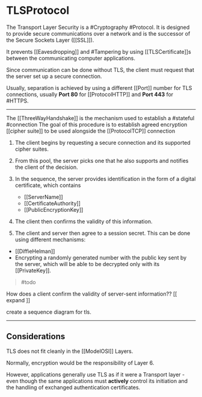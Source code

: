 # TLSProtocol

The Transport Layer Security is a #Cryptography #Protocol. It is designed to provide secure communications over a network and is the successor of the Secure Sockets Layer ([[SSL]]).

It prevents [[Eavesdropping]] and #Tampering by using [[TLSCertificate]]s between the communicating computer applications.

Since communication can be done without TLS, the client must request that the server set up a secure connection.

Usually, separation is achieved by using a different [[Port]] number for TLS connections, usually __Port 80__ for [[ProtocolHTTP]] and __Port 443__ for #HTTPS.

___

The [[ThreeWayHandshake]] is the mechanism used to establish a #stateful #connection The goal of this procedure is to establish agreed encryption [[cipher suite]] to be used alongside the [[ProtocolTCP]] connection

1. The client begins by requesting a secure connection and its supported cipher suites.

2. From this pool, the server picks one that he also supports and notifies the client of the decision.

3. In the sequence, the server provides identification in the form of a digital certificate, which contains
    * [[ServerName]]
    * [[CertificateAuthority]]
    * [[PublicEncryptionKey]]

4. The client then confirms the validity of this information.

5. The client and server then agree to a session secret. This can be done using different mechanisms:

* [[DiffieHelman]]
* Encrypting a randomly generated number with the public key sent by the server, which will be able to be decrypted only with its [[PrivateKey]].

> #todo

How does a client confirm the validity of server-sent information?? [[ expand ]]

create a sequence diagram for tls.

___

## Considerations

TLS does not fit cleanly in the [[ModelOSI]] Layers.

Normally, encryption would be the responsibility of Layer 6.

However, applications generally use TLS as if it were a Transport layer - even though the same applications must __actively__ control its initiation and the handling of exchanged authentication certificates.
